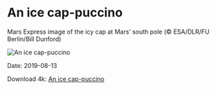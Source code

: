 # An ice cap-puccino

Mars Express image of the icy cap at Mars’ south pole (© ESA/DLR/FU Berlin/Bill Dunford)

![An ice cap-puccino](https://bing.com/th?id=OHR.MartianSouthPole_EN-US4958659135_UHD.jpg&rf=LaDigue_UHD.jpg&pid=hp&w=1024&h=576)

Date: 2019-08-13

Download 4k: [An ice cap-puccino](https://bing.com/th?id=OHR.MartianSouthPole_EN-US4958659135_UHD.jpg&rf=LaDigue_UHD.jpg&pid=hp&w=3840&h=2160)

